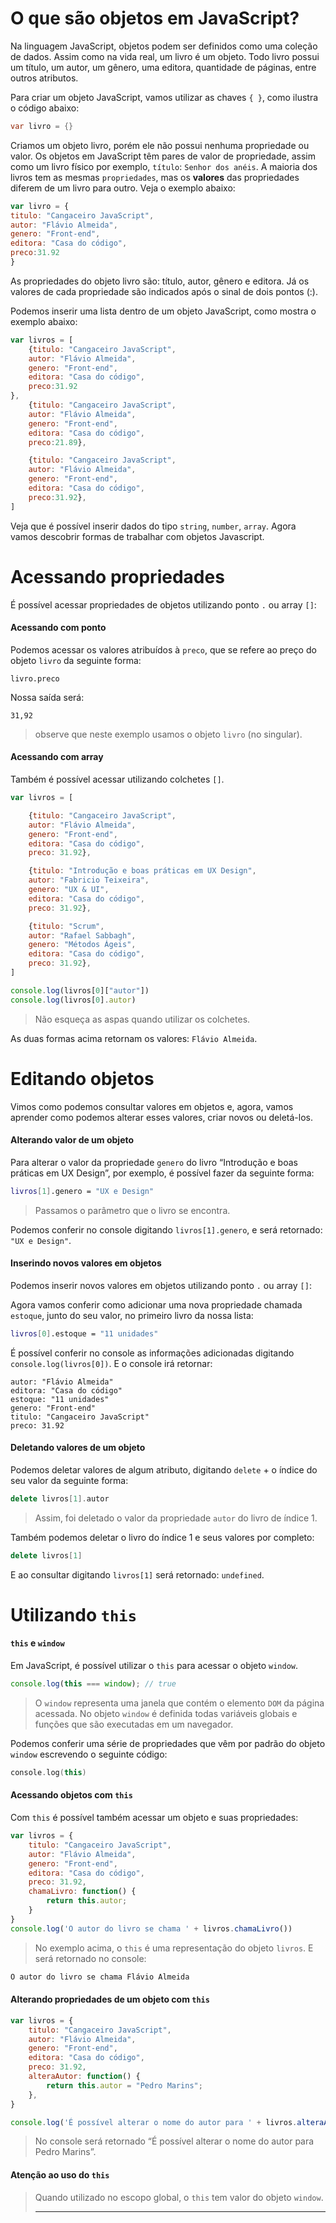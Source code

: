 # **O que são objetos em JavaScript?**

Na linguagem JavaScript, objetos podem ser definidos como uma coleção de dados. Assim como na vida real, um livro é um objeto. Todo livro possui um título, um autor, um gênero, uma editora, quantidade de páginas, entre outros atributos.

Para criar um objeto JavaScript, vamos utilizar as chaves `{ }`, como ilustra o código abaixo:

```csharp
var livro = {}
```

Criamos um objeto livro, porém ele não possui nenhuma propriedade ou valor. Os objetos em JavaScript têm pares de valor de propriedade, assim como um livro físico por exemplo, `título`: `Senhor dos anéis`. A maioria dos livros tem as mesmas `propriedades`, mas os **valores** das propriedades diferem de um livro para outro. Veja o exemplo abaixo:

```js
var livro = { 
titulo: "Cangaceiro JavaScript",  
autor: "Flávio Almeida", 
genero: "Front-end", 
editora: "Casa do código", 
preco:31.92
}
```

As propriedades do objeto livro são: título, autor, gênero e editora. Já os valores de cada propriedade são indicados após o sinal de dois pontos (:).

Podemos inserir uma lista dentro de um objeto JavaScript, como mostra o exemplo abaixo:

```js
var livros = [
    {titulo: "Cangaceiro JavaScript",  
    autor: "Flávio Almeida", 
    genero: "Front-end", 
    editora: "Casa do código", 
    preco:31.92
},
    {titulo: "Cangaceiro JavaScript",  
    autor: "Flávio Almeida", 
    genero: "Front-end", 
    editora: "Casa do código", 
    preco:21.89},

    {titulo: "Cangaceiro JavaScript",  
    autor: "Flávio Almeida", 
    genero: "Front-end", 
    editora: "Casa do código", 
    preco:31.92},
]
```

Veja que é possível inserir dados do tipo `string`, `number`, `array`. Agora vamos descobrir formas de trabalhar com objetos Javascript.

# **Acessando propriedades**

É possível acessar propriedades de objetos utilizando ponto `.` ou array `[]`:

#### **Acessando com ponto**

Podemos acessar os valores atribuídos à `preco`, que se refere ao preço do objeto `livro` da seguinte forma:

```undefined
livro.preco
```

Nossa saída será:

```undefined
31,92
```

> observe que neste exemplo usamos o objeto `livro` (no singular).

#### **Acessando com array**

Também é possível acessar utilizando colchetes `[]`.

```js
var livros = [

    {titulo: "Cangaceiro JavaScript",  
    autor: "Flávio Almeida", 
    genero: "Front-end", 
    editora: "Casa do código", 
    preco: 31.92},

    {titulo: "Introdução e boas práticas em UX Design",  
    autor: "Fabricio Teixeira", 
    genero: "UX & UI", 
    editora: "Casa do código", 
    preco: 31.92},

    {titulo: "Scrum",  
    autor: "Rafael Sabbagh", 
    genero: "Métodos Ágeis", 
    editora: "Casa do código", 
    preco: 31.92},
]

console.log(livros[0]["autor"])
console.log(livros[0].autor)
```

> Não esqueça as aspas quando utilizar os colchetes.

As duas formas acima retornam os valores: `Flávio Almeida`.

# **Editando objetos**

Vimos como podemos consultar valores em objetos e, agora, vamos aprender como podemos alterar esses valores, criar novos ou deletá-los.

#### **Alterando valor de um objeto**

Para alterar o valor da propriedade `genero` do livro “Introdução e boas práticas em UX Design”, por exemplo, é possível fazer da seguinte forma:

```bash
livros[1].genero = "UX e Design"
```

> Passamos o parâmetro que o livro se encontra.

Podemos conferir no console digitando `livros[1].genero`, e será retornado: `"UX e Design"`.

#### **Inserindo novos valores em objetos**

Podemos inserir novos valores em objetos utilizando ponto `.` ou array `[]`:

Agora vamos conferir como adicionar uma nova propriedade chamada `estoque`, junto do seu valor, no primeiro livro da nossa lista:

```bash
livros[0].estoque = "11 unidades"
```

É possível conferir no console as informações adicionadas digitando `console.log(livros[0])`. E o console irá retornar:

```vbnet
autor: "Flávio Almeida"
editora: "Casa do código"
estoque: "11 unidades"
genero: "Front-end"
titulo: "Cangaceiro JavaScript"
preco: 31.92
```

#### **Deletando valores de um objeto**

Podemos deletar valores de algum atributo, digitando `delete` + o índice do seu valor da seguinte forma:

```cpp
delete livros[1].autor
```

> Assim, foi deletado o valor da propriedade `autor` do livro de índice 1.

Também podemos deletar o livro do índice 1 e seus valores por completo:

```cpp
delete livros[1]
```

E ao consultar digitando `livros[1]` será retornado: `undefined`.

# **Utilizando `this`**

#### **`this` e `window`**

Em JavaScript, é possível utilizar o `this` para acessar o objeto `window`.

```javascript
console.log(this === window); // true
```

> O `window` representa uma janela que contém o elemento `DOM` da página acessada. No objeto `window` é definida todas variáveis globais e funções que são executadas em um navegador.

Podemos conferir uma série de propriedades que vêm por padrão do objeto `window` escrevendo o seguinte código:

```cpp
console.log(this)
```

#### **Acessando objetos com `this`**

Com `this` é possível também acessar um objeto e suas propriedades:

```javascript
var livros = {
    titulo: "Cangaceiro JavaScript",  
    autor: "Flávio Almeida", 
    genero: "Front-end", 
    editora: "Casa do código", 
    preco: 31.92,
    chamaLivro: function() {
        return this.autor;
    }
}
console.log('O autor do livro se chama ' + livros.chamaLivro())
```

> No exemplo acima, o `this` é uma representação do objeto `livros`. E será retornado no console:

```bash
O autor do livro se chama Flávio Almeida
```

#### **Alterando propriedades de um objeto com `this`**

```javascript
var livros = {
    titulo: "Cangaceiro JavaScript",  
    autor: "Flávio Almeida", 
    genero: "Front-end", 
    editora: "Casa do código", 
    preco: 31.92,
    alteraAutor: function() {
        return this.autor = "Pedro Marins";
    },
}

console.log('É possível alterar o nome do autor para ' + livros.alteraAutor())
```

> No console será retornado “É possível alterar o nome do autor para Pedro Marins”.

#### **Atenção ao uso do `this`**

> Quando utilizado no escopo global, o `this` tem valor do objeto `window`.
>
> ---
>
>
>
